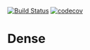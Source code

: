 
[![Build Status](https://api.travis-ci.org/vitali-kurlovich/Dense.svg?branch=master)](https://travis-ci.org/github/vitali-kurlovich/Dense)
[![codecov](https://codecov.io/gh/vitali-kurlovich/Dense/branch/master/graph/badge.svg)](https://codecov.io/gh/vitali-kurlovich/Dense)


# Dense
